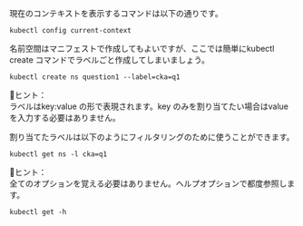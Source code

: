 現在のコンテキストを表示するコマンドは以下の通りです。
```execute
kubectl config current-context
```

名前空間はマニフェストで作成してもよいですが、ここでは簡単にkubectl create コマンドでラベルごと作成してしまいましょう。
```execute
kubectl create ns question1 --label=cka=q1
```

📝ヒント：  
ラベルはkey:value の形で表現されます。key のみを割り当てたい場合はvalue を入力する必要はありません。


割り当てたラベルは以下のようにフィルタリングのために使うことができます。
```execute
kubectl get ns -l cka=q1
```

📝ヒント：  
全てのオプションを覚える必要はありません。ヘルプオプションで都度参照します。
```execute
kubectl get -h
```
